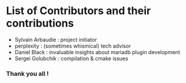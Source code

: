 # List of Contributors and their contributions
* Sylvain Arbaudie : project initiator
* perplexity : (sometimes whismical) tech advisor
* Daniel Black : invaluable insights about mariadb plugin development
* Sergei Golubchik : compilation & cmake issues

### Thank you all !

